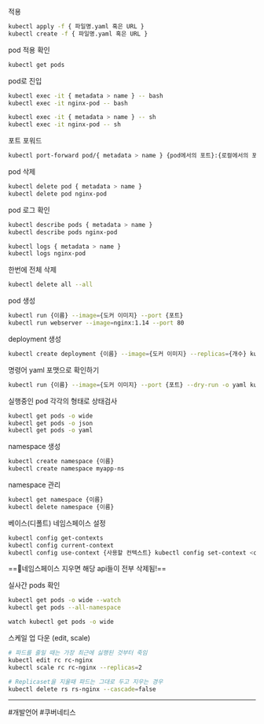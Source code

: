 적용 
```bash
kubectl apply -f { 파일명.yaml 혹은 URL }
kubectl create -f { 파일명.yaml 혹은 URL }
```

pod 적용 확인 
```bash
kubectl get pods
```

pod로 진입
```bash
kubectl exec -it { metadata > name } -- bash
kubectl exec -it nginx-pod -- bash

kubectl exec -it { metadata > name } -- sh
kubectl exec -it nginx-pod -- sh
```

포트 포워드
```bash
kubectl port-forward pod/{ metadata > name } {pod에서의 포트}:{로컬에서의 포트} kubectl port-forward pod/nginx-pod 80:80
```

pod 삭제
```bash
kubectl delete pod { metadata > name }
kubectl delete pod nginx-pod
```

pod 로그 확인
```bash
kubectl describe pods { metadata > name }
kubectl describe pods nginx-pod

kubectl logs { metadata > name }
kubectl logs nginx-pod
```

한번에 전체 삭제
```bash
kubectl delete all --all
```

pod 생성
```bash
kubectl run {이름} --image={도커 이미지} --port {포트}
kubectl run webserver --image=nginx:1.14 --port 80
```

deployment 생성
```bash
kubectl create deployment {이름} --image={도커 이미지} --replicas={개수} kubectl create deployment myapp --image=httpd --replicas=3
```

명령어 yaml 포맷으로 확인하기
```bash
kubectl run {이름} --image={도커 이미지} --port {포트} --dry-run -o yaml kubectl run webserver --image=nginx:1.14 --port 80 --dry-run -o yaml kubectl run webserver --image=nginx:1.14 --port 80 --dry-run -o yaml > webserver-pod.yaml
```

실행중인 pod 각각의 형태로 상태검사
```bash
kubectl get pods -o wide
kubectl get pods -o json
kubectl get pods -o yaml
```

namespace 생성
```bash
kubectl create namespace {이름}
kubectl create namespace myapp-ns
```

namespace 관리
```bash
kubectl get namespace {이름}
kubectl delete namespace {이름}
```

베이스(디폴트) 네임스페이스 설정
```bash
kubectl config get-contexts
kubectl config current-context
kubectl config use-context {사용할 컨텍스트} kubectl config set-context <context-name> --cluster=<cluster-name> --user=<user-name> --namespace=<namespace>
```

==🔴네임스페이스 지우면 해당 api들이 전부 삭제됨!==

실사간 pods 확인
```bash
kubectl get pods -o wide --watch
kubectl get pods --all-namespace

watch kubectl get pods -o wide
```

스케일 업 다운 (edit, scale)
```bash
# 파드를 줄일 때는 가장 최근에 싫행된 것부터 죽임
kubectl edit rc rc-nginx
kubectl scale rc rc-nginx --replicas=2
```


```bash
# Replicaset을 지울때 파드는 그대로 두고 지우는 경우 
kubectl delete rs rs-nginx --cascade=false
```

---

#개발언어 #쿠버네티스